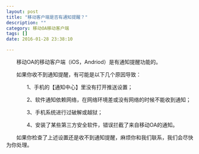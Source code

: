 ```yaml
---
layout: post
title: "移动客户端是否有通知提醒？"
description: ""
category: 移动OA移动客户端
tags: []
date: 2016-01-28 23:38:10

---
```

&#160; &#160; &#160; &#160;移动OA的移动客户端（iOS，Andriod）是有通知提醒功能的。

&#160; &#160; &#160; &#160;如果你收不到通知提醒，有可能是以下几个原因导致：

&#160; &#160; &#160; &#160;&#160; &#160; &#160; &#160;1、手机的【通知中心】里没有打开推送设置；

&#160; &#160; &#160; &#160;&#160; &#160; &#160; &#160;2、软件通知依赖网络，在网络环境差或没有网络的时候不能收到通知；

&#160; &#160; &#160; &#160;&#160; &#160; &#160; &#160;3、手机系统进行过破解或越狱；

&#160; &#160; &#160; &#160;&#160; &#160; &#160; &#160;4、安装了某些第三方安全软件，错误拦截了来自移动OA的通知。

&#160; &#160; &#160; &#160;如果你检查了上述设置还是收不到通知提醒，麻烦你和我们联系，我们会尽快为你处理。
